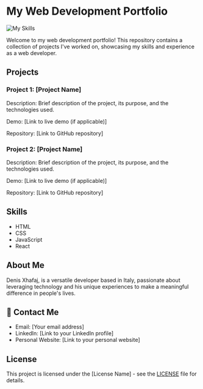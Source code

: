 # My Web Development Portfolio

![My Skills](https://skillicons.dev/icons?i=html,css,js,react,figma&theme=light)

Welcome to my web development portfolio! This repository contains a collection of projects I've worked on, showcasing my skills and experience as a web developer.

## Projects

### Project 1: [Project Name]

Description: Brief description of the project, its purpose, and the technologies used.

Demo: [Link to live demo (if applicable)]

Repository: [Link to GitHub repository]

### Project 2: [Project Name]

Description: Brief description of the project, its purpose, and the technologies used.

Demo: [Link to live demo (if applicable)]

Repository: [Link to GitHub repository]



## Skills

- HTML
- CSS
- JavaScript
- React


## About Me

Denis Xhafaj, is a versatile developer based in Italy, passionate about leveraging technology and his unique experiences to make a meaningful difference in people's lives.

## 📧 Contact Me

- Email: [Your email address]
- LinkedIn: [Link to your LinkedIn profile]
- Personal Website: [Link to your personal website]

## License

This project is licensed under the [License Name] - see the [LICENSE](LICENSE) file for details.

